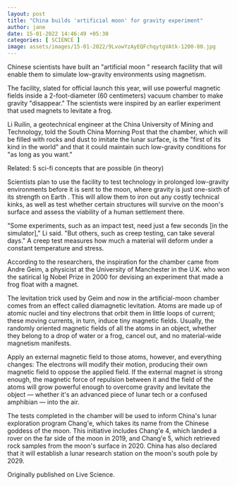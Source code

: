 ```yaml
---
layout: post
title: "China builds 'artificial moon' for gravity experiment"
author: jane 
date: 15-01-2022 14:46:49 +05:30 
categories: [ SCIENCE ] 
image: assets/images/15-01-2022/9LvowYzAyEQFchqytgVAtk-1200-80.jpg
---
```

Chinese scientists have built an "artificial moon " research facility that will enable them to simulate low-gravity environments using magnetism.

The facility, slated for official launch this year, will use powerful magnetic fields inside a 2-foot-diameter (60 centimeters) vacuum chamber to make gravity "disappear." The scientists were inspired by an earlier experiment that used magnets to levitate a frog.

Li Ruilin, a geotechnical engineer at the China University of Mining and Technology, told the South China Morning Post that the chamber, which will be filled with rocks and dust to imitate the lunar surface, is the "first of its kind in the world" and that it could maintain such low-gravity conditions for "as long as you want."

Related: 5 sci-fi concepts that are possible (in theory)

Scientists plan to use the facility to test technology in prolonged low-gravity environments before it is sent to the moon, where gravity is just one-sixth of its strength on Earth . This will allow them to iron out any costly technical kinks, as well as test whether certain structures will survive on the moon's surface and assess the viability of a human settlement there.

"Some experiments, such as an impact test, need just a few seconds [in the simulator]," Li said. "But others, such as creep testing, can take several days." A creep test measures how much a material will deform under a constant temperature and stress.

According to the researchers, the inspiration for the chamber came from Andre Geim, a physicist at the University of Manchester in the U.K. who won the satirical Ig Nobel Prize in 2000 for devising an experiment that made a frog float with a magnet.

The levitation trick used by Geim and now in the artificial-moon chamber comes from an effect called diamagnetic levitation. Atoms are made up of atomic nuclei and tiny electrons that orbit them in little loops of current; these moving currents, in turn, induce tiny magnetic fields. Usually, the randomly oriented magnetic fields of all the atoms in an object, whether they belong to a drop of water or a frog, cancel out, and no material-wide magnetism manifests.

Apply an external magnetic field to those atoms, however, and everything changes: The electrons will modify their motion, producing their own magnetic field to oppose the applied field. If the external magnet is strong enough, the magnetic force of repulsion between it and the field of the atoms will grow powerful enough to overcome gravity and levitate the object — whether it's an advanced piece of lunar tech or a confused amphibian — into the air.

The tests completed in the chamber will be used to inform China's lunar exploration program Chang'e, which takes its name from the Chinese goddess of the moon. This initiative includes Chang'e 4, which landed a rover on the far side of the moon in 2019, and Chang'e 5, which retrieved rock samples from the moon's surface in 2020. China has also declared that it will establish a lunar research station on the moon's south pole by 2029.

Originally published on Live Science.